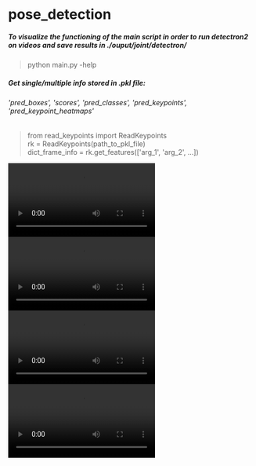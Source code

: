 # pose_detection
##### To visualize the functioning of the main script in order to run detectron2 on videos and save results in ./ouput/joint/detectron/
> python main.py -help


##### Get single/multiple info stored in .pkl file:
###### 'pred_boxes', 'scores', 'pred_classes', 'pred_keypoints', 'pred_keypoint_heatmaps' 

> from read_keypoints import ReadKeypoints \
> rk = ReadKeypoints(path_to_pkl_file) \
> dict_frame_info = rk.get_features(['arg_1', 'arg_2', ...])

![](./output/video_sample/fi104_xvid_D.mp4)
![](./output/R_101x3_threshold_70/fi104_xvid_D.mp4)
![](./output/mask+keypoints/fi104_xvid_D.mp4)
![](./output/panoptic+keypoints/fi104_xvid_D.mp4)
